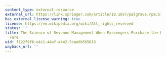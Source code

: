 ```yaml
---
content_type: external-resource
external_url: https://link.springer.com/article/10.1057/palgrave.rpm.5170104
has_external_license_warning: true
license: https://en.wikipedia.org/wiki/All_rights_reserved
status: ''
title: The Science of Revenue Management When Passengers Purchase the Lowest Available
  Fare
uid: f122f9f6-e4c1-44af-a442-5caa0b565618
wayback_url: ''
---
```

